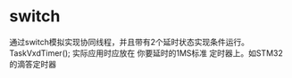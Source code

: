 ﻿# switch

通过switch模拟实现协同线程，并且带有2个延时状态实现条件运行。
TaskVxdTimer(); 实际应用时应放在 你要延时的1MS标准 定时器上。如STM32 的滴答定时器